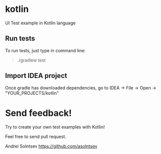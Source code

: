 # kotlin

UI Test example in Kotlin language

## Run tests
To run tests, just type in command line:
> ./gradlew test

## Import IDEA project
Once gradle has downloaded dependencies, go to IDEA -> File -> Open -> "YOUR_PROJECTS/kotlin"

# Send feedback!
Try to create your own test examples with Kotlin!

Feel free to send pull request.

Andrei Solntsev
https://github.com/asolntsev